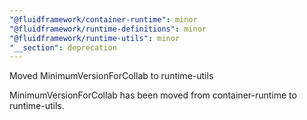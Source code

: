 ```yaml
---
"@fluidframework/container-runtime": minor
"@fluidframework/runtime-definitions": minor
"@fluidframework/runtime-utils": minor
"__section": deprecation
---
```

Moved MinimumVersionForCollab to runtime-utils

MinimumVersionForCollab has been moved from container-runtime to runtime-utils.